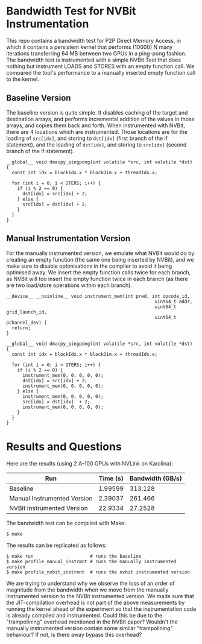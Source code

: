 # Bandwidth Test for NVBit Instrumentation

This repo contains a bandwidth test for P2P Direct Memory Access, in which it contains a persistent kernel that performs
(10000) N many iterations transferring 64 MB between two GPUs in a ping-pong fashion. The bandwidth test is instrumented
with a simple NVBit Tool that does nothing but instrument LOADS and STORES with an empty function call.
We compared the tool's performance to a manually inserted empty function call to the kernel.

## Baseline Version

The baseline version is quite simple. It disables caching of the target and destination arrays, and performs incremental
addition of the values in those arrays, and copies them back and forth. When instrumented with NVBit, there are 4
locations which are instrumented. Those locations are for the loading of `src[idx]`, and storing to `dst[idx]` (first
branch of the if statement), and the loading of `dst[idx]`, and storing to `src[idx]` (second branch of the if
statement).

```cuda
__global__ void dmacpy_pingpong(int volatile *src, int volatile *dst) {
  const int idx = blockIdx.x * blockDim.x + threadIdx.x;

  for (int i = 0; i < ITERS; i++) {
    if (i % 2 == 0) {
      dst[idx] = src[idx] + 2;
    } else {
      src[idx] = dst[idx] + 2;
    }
  }
}
```

## Manual Instrumentation Version

For the manually instrumented version, we emulate what NVBit would do by creating an empty function (the same one being
inserted by NVBit), and we make sure to disable optimisations in the complier to avoid it being optimised away. We
insert the empty function calls twice for each branch, as NVBit will too insert the empty function twice in each branch
(as there are two load/store operations within each branch).

```cuda
__device__ __noinline__ void instrument_mem(int pred, int opcode_id,
                                                       uint64_t addr,
                                                       uint64_t grid_launch_id,
                                                       uint64_t pchannel_dev) {
  return;
}

__global__ void dmacpy_pingpong(int volatile *src, int volatile *dst) {
  const int idx = blockIdx.x * blockDim.x + threadIdx.x;

  for (int i = 0; i < ITERS; i++) {
    if (i % 2 == 0) {
      instrument_mem(0, 0, 0, 0, 0);
      dst[idx] = src[idx] + 2;
      instrument_mem(0, 0, 0, 0, 0);
    } else {
      instrument_mem(0, 0, 0, 0, 0);
      src[idx] = dst[idx]  + 2;
      instrument_mem(0, 0, 0, 0, 0);
    }
  }
}
```

# Results and Questions

Here are the results (using 2 A-100 GPUs with NVLink on Karolina):

| Run                         | Time (s) | Bandwidth (GB/s) |
|-----------------------------|----------|------------------|
| Baseline                    | 1.99599  | 313.128          |
| Manual Instrumented Version | 2.39037  | 261.466          |
| NVBit Instrumented Version  | 22.9334  | 27.2528          |


The bandwidth test can be compiled with Make:

```shell
$ make
```

The results can be replicated as follows:

```shell
$ make run                     # runs the baseline
$ make profile_manual_instrmnt # runs the manually instrumented version
$ make profile_nvbit_instrmnt  # runs the nvbit instrumented version
```


We are trying to understand why we observe the loss of an order of magnitude from the bandwidth when we move from the
manually instrumented version to the NVBit instrumented version. We made sure that the JIT-compilation overhead is not
part of the above measurements by running the kernel ahead of the experiment so that the instrumentation code is already
compiled and instrumented. Could this be due to the "trampolining" overhead mentioned in the NVBit paper? Wouldn't the
manually instrumented version contain some similar "trampolining" behaviour? If not, is there away bypass this overhead?
